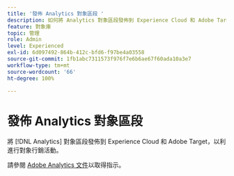 ```yaml
---
title: '發佈 Analytics 對象區段 '
description: 如何將 Analytics 對象區段發佈到 Experience Cloud 和 Adobe Target，以利進行對象行銷活動。
feature: 對象庫
topic: 管理
role: Admin
level: Experienced
exl-id: 6d097492-864b-412c-bfd6-f97be4a03558
source-git-commit: 1fb1abc7311573f976f7e6b6ae67f60ada10a3e7
workflow-type: tm+mt
source-wordcount: '66'
ht-degree: 100%

---
```


# 發佈 Analytics 對象區段

將 [!DNL Analytics] 對象區段發佈到 Experience Cloud 和 Adobe Target，以利進行對象行銷活動。

請參閱 [Adobe Analytics 文件](https://experienceleague.adobe.com/docs/analytics/components/segmentation/segmentation-workflow/seg-publish.html?lang=zh-Hant)以取得指示。

